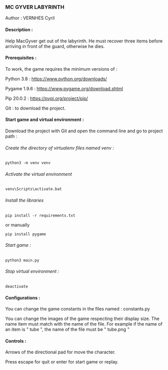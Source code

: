 ### MC GYVER LABYRINTH

Author : VERNHES Cyril

#### Description :

Help MacGyver get out of the labyrinth. 
He must recover three items before arriving in front of the guard,
otherwise he dies.

#### Prerequisites :

To work, the game requires the minimum versions of : 

Python 3.8 : https://www.python.org/downloads/

Pygame 1.9.6 : https://www.pygame.org/download.shtml

Pip 20.0.2 : https://pypi.org/project/pip/

Git : to download the project.

#### Start game and virtual environment : 

Download the project with Git and open the command line and go to project path :

###### Create the directory of virtualenv files named venv :
`python3 -m venv venv`

###### Activate the virtual environment
`venv\Scripts\activate.bat`

###### Install the libraries
`pip install -r requirements.txt`

or manually

 `pip install pygame`

###### Start game :
`python3 main.py`

###### Stop virtual environment :
`deactivate`

#### Configurations :

You can change the game constants in the files named : constants.py

You can change the images of the game respecting their display size.
The name item must match with the name of the file. 
For example if the name of an item is " tube ", the name of the file must be " tube.png "

#### Controls :

Arrows of the directional pad for move the character.

Press escape for quit or enter for start game or replay.

